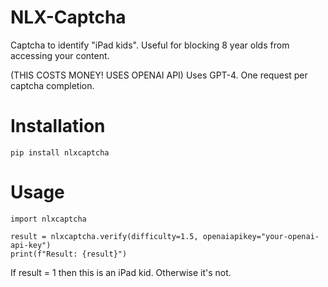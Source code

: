 # NLX-Captcha
Captcha to identify "iPad kids". Useful for blocking 8 year olds from accessing your content.

(THIS COSTS MONEY! USES OPENAI API)
Uses GPT-4. One request per captcha completion.

# Installation
```
pip install nlxcaptcha
```

# Usage
```
import nlxcaptcha

result = nlxcaptcha.verify(difficulty=1.5, openaiapikey="your-openai-api-key")
print(f"Result: {result}")
```

If result = 1 then this is an iPad kid.
Otherwise it's not.
